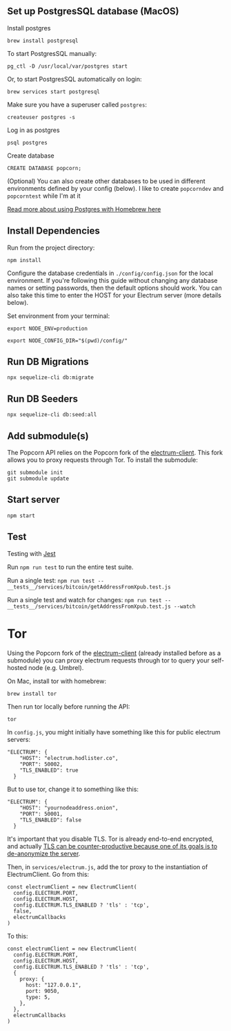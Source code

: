 ## Set up PostgresSQL database (MacOS)

Install postgres

`brew install postgresql`

To start PostgresSQL manually:

`pg_ctl -D /usr/local/var/postgres start`

Or, to start PostgresSQL automatically on login:

`brew services start postgresql`

Make sure you have a superuser called `postgres`:

`createuser postgres -s`

Log in as postgres

`psql postgres`

Create database

`CREATE DATABASE popcorn;`

(Optional) You can also create other databases to be used in different environments defined by your config (below). I like to create `popcorndev` and `popcorntest` while I'm at it

[Read more about using Postgres with Homebrew here](https://dyclassroom.com/howto-mac/how-to-install-postgresql-on-mac-using-homebrew)

## Install Dependencies

Run from the project directory:

`npm install`

Configure the database credentials in `./config/config.json` for the local environment. If you're following this guide without changing any database names or setting passwords, then the default options should work. You can also take this time to enter the HOST for your Electrum server (more details below).

Set environment from your terminal:

`export NODE_ENV=production`

`export NODE_CONFIG_DIR="$(pwd)/config/"`

## Run DB Migrations

`npx sequelize-cli db:migrate`

## Run DB Seeders

`npx sequelize-cli db:seed:all`

## Add submodule(s)

The Popcorn API relies on the Popcorn fork of the [electrum-client](https://github.com/Popcorn-Sats/electrum-client). This fork allows you to proxy requests through Tor. To install the submodule:

```
git submodule init
git submodule update
```

## Start server

`npm start`

## Test

Testing with [Jest](https://jestjs.io)

Run `npm run test` to run the entire test suite.

Run a single test: `npm run test -- __tests__/services/bitcoin/getAddressFromXpub.test.js`

Run a single test and watch for changes: `npm run test -- __tests__/services/bitcoin/getAddressFromXpub.test.js --watch`

# Tor

Using the Popcorn fork of the [electrum-client](https://github.com/Popcorn-Sats/electrum-client) (already installed before as a submodule) you can proxy electrum requests through tor to query your self-hosted node (e.g. Umbrel).

On Mac, install tor with homebrew:

```
brew install tor
```

Then run tor locally before running the API:

```
tor
```

In `config.js`, you might initially have something like this for public electrum servers:

```
"ELECTRUM": {
    "HOST": "electrum.hodlister.co",
    "PORT": 50002,
    "TLS_ENABLED": true
  }
```

But to use tor, change it to something like this:

```
"ELECTRUM": {
    "HOST": "yournodeaddress.onion",
    "PORT": 50001,
    "TLS_ENABLED": false
  }
```

It's important that you disable TLS. Tor is already end-to-end encrypted, and actually [TLS can be counter-productive because one of its goals is to de-anonymize the server](https://security.stackexchange.com/questions/75975/is-tls-in-tor-useless#75984).

Then, in `services/electrum.js`, add the tor proxy to the instantiation of ElectrumClient. Go from this:

```
const electrumClient = new ElectrumClient(
  config.ELECTRUM.PORT,
  config.ELECTRUM.HOST,
  config.ELECTRUM.TLS_ENABLED ? 'tls' : 'tcp',
  false,
  electrumCallbacks
)
```

To this:

```
const electrumClient = new ElectrumClient(
  config.ELECTRUM.PORT,
  config.ELECTRUM.HOST,
  config.ELECTRUM.TLS_ENABLED ? 'tls' : 'tcp',
  {
    proxy: {
      host: "127.0.0.1",
      port: 9050,
      type: 5,
    },
  },
  electrumCallbacks
)
```
